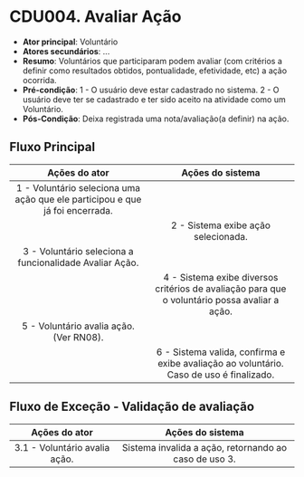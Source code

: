 
# CDU004. Avaliar Ação

- **Ator principal**: Voluntário
- **Atores secundários**: ...
- **Resumo**: Voluntários que participaram podem avaliar (com critérios a definir como resultados obtidos, pontualidade, efetividade, etc) a ação ocorrida.
- **Pré-condição**: 1 - O usuário deve estar cadastrado no sistema. 2 - O usuário deve ter se cadastrado e ter sido aceito na atividade como um Voluntário.
- **Pós-Condição**: Deixa registrada uma nota/avaliação(a definir) na ação.

## Fluxo Principal

| Ações do ator | Ações do sistema |
| :-----------------: | :-----------------: |
| 1 - Voluntário seleciona uma ação que ele participou e que já foi encerrada. |  |  
|  | 2 -  Sistema exibe ação selecionada. |
| 3 - Voluntário seleciona a funcionalidade Avaliar Ação. |  |
| | 4 - Sistema exibe diversos critérios de avaliação para que o voluntário possa avaliar a ação. |
| 5 - Voluntário avalia ação. (Ver RN08). | |
| | 6 - Sistema valida, confirma e exibe avaliação ao voluntário. Caso de uso é finalizado. |

## Fluxo de Exceção - Validação de avaliação

| Ações do ator | Ações do sistema |
| :-----------------: |:-----------------: |
| 3.1 - Voluntário avalia ação. | Sistema invalida a ação, retornando ao caso de uso 3. |  
